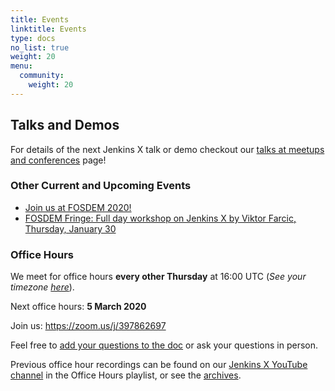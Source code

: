 ```yaml
---
title: Events
linktitle: Events
type: docs
no_list: true
weight: 20
menu:
  community:
    weight: 20
---
```


## Talks and Demos

For details of the next Jenkins X talk or demo checkout our [talks at meetups and conferences](/community/talksdemos/) page!

### Other Current and Upcoming Events

* [Join us at FOSDEM 2020!](/blog/2020/01/09/jxfosdem2020/)
* [FOSDEM Fringe: Full day workshop on Jenkins X by Viktor Farcic, Thursday, January 30](https://www.eventbrite.com/e/workshop-cloud-native-kubernetes-first-serverless-continuous-delivery-with-jenkins-x-kubernetes-and-tickets-87082627483)

### Office Hours

We meet for office hours **every other Thursday** at 16:00 UTC (*See your timezone [here](https://time.is/1600_in_UTC)*).

Next office hours: **5 March 2020**

Join us: <https://zoom.us/j/397862697>

Feel free to [add your questions to the doc](https://docs.google.com/document/d/1wHdBlZAN-ndPELuBoM5HBnYiQLvcz92-euXne2mKOEI/edit) or ask your questions in person.

Previous office hour recordings can be found on our [Jenkins X YouTube channel](https://www.youtube.com/channel/UCN2kblPjXKMcjjVYmwvquvg/playlists) in the Office Hours playlist, or see the [archives](/community/office_hours/).
